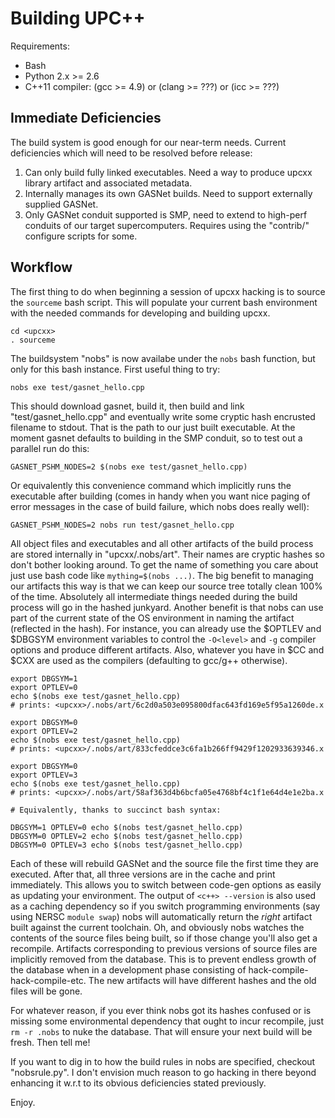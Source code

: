 # Building UPC\+\+ #

Requirements:

  - Bash
  - Python 2.x >= 2.6
  - C++11 compiler: (gcc >= 4.9) or (clang >= ???) or (icc >= ???)

## Immediate Deficiencies ##

The build system is good enough for our near-term needs. Current
deficiencies which will need to be resolved before release:

  1. Can only build fully linked executables. Need a way to produce
     upcxx library artifact and associated metadata.
  2. Internally manages its own GASNet builds. Need to support
     externally supplied GASNet.
  3. Only GASNet conduit supported is SMP, need to extend to high-perf
     conduits of our target supercomputers. Requires using the
     "contrib/" configure scripts for some.

## Workflow ##

The first thing to do when beginning a session of upcxx hacking is to
source the `sourceme` bash script. This will populate your current
bash environment with the needed commands for developing and building
upcxx.

```
cd <upcxx>
. sourceme
```

The buildsystem "nobs" is now availabe under the `nobs` bash function,
but only for this bash instance. First useful thing to try:

```
nobs exe test/gasnet_hello.cpp
```

This should download gasnet, build it, then build and link 
"test/gasnet_hello.cpp" and eventually write some cryptic hash 
encrusted filename to stdout. That is the path to our just built 
executable. At the moment gasnet defaults to building in the SMP 
conduit, so to test out a parallel run do this:

```
GASNET_PSHM_NODES=2 $(nobs exe test/gasnet_hello.cpp)
```

Or equivalently this convenience command which implicitly runs the
executable after building (comes in handy when you want nice paging
of error messages in the case of build failure, which nobs does really
well):

```
GASNET_PSHM_NODES=2 nobs run test/gasnet_hello.cpp
```

All object files and executables and all other artifacts of the build 
process are stored internally in "upcxx/.nobs/art". Their names are 
cryptic hashes so don't bother looking around. To get the name  of
something you care about just use bash code like
`mything=$(nobs ...)`. The big benefit to managing our artifacts this
way is that we can keep our source tree totally clean 100% of the time.
Absolutely all intermediate things needed during the build process will
go in the hashed junkyard. Another benefit is that nobs can use part
of the  current state of the OS environment in naming the artifact
(reflected in the hash). For instance, you can already use the $OPTLEV
and $DBGSYM environment variables to control the `-O<level>` and `-g`
compiler options and produce different artifacts. Also, whatever you
have in $CC and $CXX are used as the compilers (defaulting to gcc/g++
otherwise).

```
export DBGSYM=1
export OPTLEV=0
echo $(nobs exe test/gasnet_hello.cpp)
# prints: <upcxx>/.nobs/art/6c2d0a503e095800dfac643fd169e5f95a1260de.x

export DBGSYM=0
export OPTLEV=2
echo $(nobs exe test/gasnet_hello.cpp)
# prints: <upcxx>/.nobs/art/833cfeddce3c6fa1b266ff9429f1202933639346.x

export DBGSYM=0
export OPTLEV=3
echo $(nobs exe test/gasnet_hello.cpp)
# prints: <upcxx>/.nobs/art/58af363d4b6bcfa05e4768bf4c1f1e64d4e1e2ba.x

# Equivalently, thanks to succinct bash syntax:

DBGSYM=1 OPTLEV=0 echo $(nobs test/gasnet_hello.cpp)
DBGSYM=0 OPTLEV=2 echo $(nobs test/gasnet_hello.cpp)
DBGSYM=0 OPTLEV=3 echo $(nobs test/gasnet_hello.cpp)
```

Each of these will rebuild GASNet and the source file the first time 
they are executed. After that, all three versions are in the cache and 
print immediately. This allows you to switch between code-gen options 
as easily as updating your environment. The output of `<c++> --version` 
is also used as a caching dependency so if you switch programming 
environments (say using NERSC `module swap`) nobs will automatically 
return the *right* artifact built against the current toolchain. Oh, 
and obviously nobs watches the contents of the source files being 
built, so if those change you'll also get a recompile. Artifacts 
corresponding to previous versions of source files are implicitly 
removed from the database. This is to prevent endless growth of the 
database when in a development phase consisting of 
hack-compile-hack-compile-etc. The new artifacts will have different 
hashes and the old files will be gone.

For whatever reason, if you ever think nobs got its hashes confused or 
is missing some environmental dependency that ought to incur recompile, 
just `rm -r .nobs` to nuke the database. That will ensure your next
build will be fresh. Then tell me!

If you want to dig in to how the build rules in nobs are specified,
checkout "nobsrule.py". I don't envision much reason to go hacking in
there beyond enhancing it w.r.t to its obvious deficiencies stated
previously.

Enjoy.
